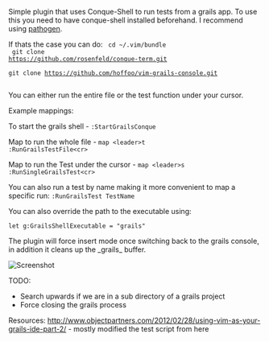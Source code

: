 Simple plugin that uses Conque-Shell to run tests from a grails app. To use this
you need to have conque-shell installed beforehand. I recommend using [pathogen](https://github.com/tpope/vim-pathogen "Pathogen").

If thats the case you can do:
<code>
cd ~/.vim/bundle<br>
git clone https://github.com/rosenfeld/conque-term.git<br>
git clone https://github.com/hoffoo/vim-grails-console.git<br>
</code>

You can either run the entire file or the test function under your cursor. 

Example mappings:

To start the grails shell - 
<code>:StartGrailsConque</code>

Map to run the whole file - 
<code>map \<leader>t :RunGrailsTestFile\<cr></code>

Map to run the Test under the cursor -
<code>map \<leader>s :RunSingleGrailsTest\<cr></code>

You can also run a test by name making it more convenient to map a specific run:
<code>:RunGrailsTest TestName</code>

You can also override the path to the executable using:

<code>let g:GrailsShellExecutable = "grails"</code>

The plugin will force insert mode once switching back to the grails console,
in addition it cleans up the \_grails\_ buffer.

![Screenshot](http://i.imgur.com/eOxz0d3.png)

TODO:

- Search upwards if we are in a sub directory of a grails project
- Force closing the grails process

Resources:
http://www.objectpartners.com/2012/02/28/using-vim-as-your-grails-ide-part-2/ - mostly modified the test script from here
